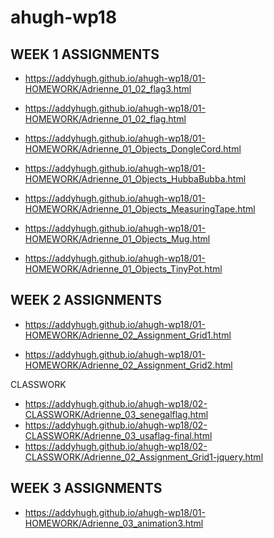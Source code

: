 # ahugh-wp18

WEEK 1 ASSIGNMENTS
------------------
+ https://addyhugh.github.io/ahugh-wp18/01-HOMEWORK/Adrienne_01_02_flag3.html

+ https://addyhugh.github.io/ahugh-wp18/01-HOMEWORK/Adrienne_01_02_flag.html

+ https://addyhugh.github.io/ahugh-wp18/01-HOMEWORK/Adrienne_01_Objects_DongleCord.html

+ https://addyhugh.github.io/ahugh-wp18/01-HOMEWORK/Adrienne_01_Objects_HubbaBubba.html

+ https://addyhugh.github.io/ahugh-wp18/01-HOMEWORK/Adrienne_01_Objects_MeasuringTape.html

+ https://addyhugh.github.io/ahugh-wp18/01-HOMEWORK/Adrienne_01_Objects_Mug.html

+ https://addyhugh.github.io/ahugh-wp18/01-HOMEWORK/Adrienne_01_Objects_TinyPot.html



WEEK 2 ASSIGNMENTS
------------------

+ https://addyhugh.github.io/ahugh-wp18/01-HOMEWORK/Adrienne_02_Assignment_Grid1.html

+ https://addyhugh.github.io/ahugh-wp18/01-HOMEWORK/Adrienne_02_Assignment_Grid2.html



CLASSWORK
+ https://addyhugh.github.io/ahugh-wp18/02-CLASSWORK/Adrienne_03_senegalflag.html
+ https://addyhugh.github.io/ahugh-wp18/02-CLASSWORK/Adrienne_03_usaflag-final.html
+ https://addyhugh.github.io/ahugh-wp18/02-CLASSWORK/Adrienne_02_Assignment_Grid1-jquery.html


WEEK 3 ASSIGNMENTS
------------------
+ https://addyhugh.github.io/ahugh-wp18/01-HOMEWORK/Adrienne_03_animation3.html
